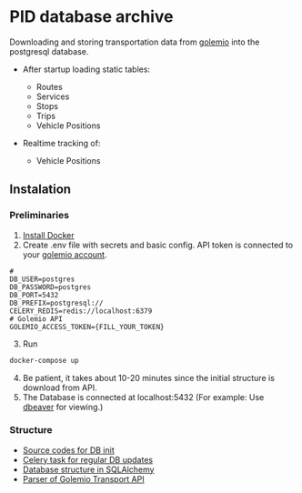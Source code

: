 # PID database archive
Downloading and storing transportation data from [golemio](https://golemioapi.docs.apiary.io/#reference/public-transport/gtfs-shapes) into the postgresql database.

* After startup loading static tables:
  * Routes
  * Services
  * Stops
  * Trips
  * Vehicle Positions

* Realtime tracking of: 
  * Vehicle Positions
  

## Instalation
### Preliminaries
1. [Install Docker](https://docs.docker.com/desktop/)
2. Create .env file with secrets and basic config. API token is connected to your [golemio account](https://api.golemio.cz/api-keys).
```dotenv
# 
DB_USER=postgres
DB_PASSWORD=postgres
DB_PORT=5432
DB_PREFIX=postgresql://
CELERY_REDIS=redis://localhost:6379
# Golemio API 
GOLEMIO_ACCESS_TOKEN={FILL_YOUR_TOKEN}
```
3. Run
```bash
docker-compose up
```
4. Be patient, it takes about 10-20 minutes since the initial structure is download from API.
5. The Database is connected at localhost:5432 (For example: Use [dbeaver](https://dbeaver.io/) for viewing.)

### Structure
* [Source codes for DB init](./srv/init_db.py)
* [Celery task for regular DB updates](./srv/pid-tasks.py)
* [Database structure in SQLAlchemy](./srv/golemio/sql_declaration.py)
* [Parser of Golemio Transport API](./srv/golemio/parser.py)
